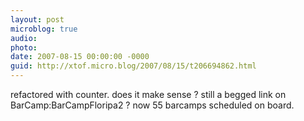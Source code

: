 ```yaml
---
layout: post
microblog: true
audio: 
photo: 
date: 2007-08-15 00:00:00 -0000
guid: http://xtof.micro.blog/2007/08/15/t206694862.html
---
```

refactored with counter. does it make sense ? still a begged link on BarCamp:BarCampFloripa2 ? now 55 barcamps scheduled on board.
